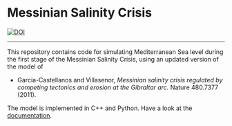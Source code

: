 # Messinian Salinity Crisis

[![DOI](https://zenodo.org/badge/DOI/10.5281/zenodo.4571688.svg)](https://doi.org/10.5281/zenodo.4571688)

-----

This repository contains code for simulating Mediterranean Sea level during the first stage of the Messinian Salinity Crisis, using an updated version of the model of
* Garcia-Castellanos and Villasenor, *Messinian salinity crisis regulated by competing tectonics and erosion at the Gibraltar arc.* Nature 480.7377 (2011).

The model is implemented in C++ and Python. Have a look at the [documentation](https://markmbaum.github.io/messinian-salinity-crisis/).
